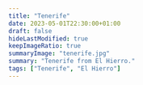 ```yaml
---
title: "Tenerife"
date: 2023-05-01T22:30:00+01:00
draft: false
hideLastModified: true
keepImageRatio: true
summaryImage: "tenerife.jpg"
summary: "Tenerife from El Hierro."
tags: ["Tenerife", "El Hierro"]
---
```



 
